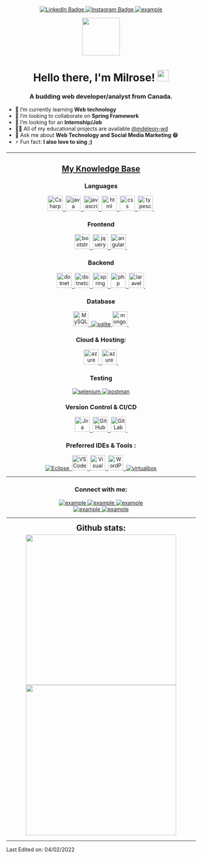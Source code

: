 

<div id="header" align="center">
    <div id="badges" >
    <a href="https://www.linkedin.com/in/milrose-d-062869197/">
      <img src="https://img.shields.io/badge/LinkedIn-blue?style=for-the-badge&logo=linkedin&logoColor=white" alt="LinkedIn Badge"/>
    </a>
    <a href="https://www.instagram.com/milrosejourney/">
      <img src="https://img.shields.io/badge/Instagram-red?style=for-the-badge&logo=instagram&logoColor=white" alt="Instagram Badge"/>
    </a>
    <a href="https://twitter.com/iamesorlim" target="_blank">
      <img src="https://img.shields.io/badge/Twitter-1DA1F2.svg?style=for-the-badge&logo=twitter&logoColor=white" alt="example"/>
    </a>
  </div>
</div>
<p align="center">
   <img src="https://media.giphy.com/media/gUMwdDdaZzkHhJOlNj/giphy.gif" width="100"/>
</p>
<h1 align="center">Hello there, I'm Milrose! <img width="30px" src="https://raw.githubusercontent.com/iampavangandhi/iampavangandhi/master/gifs/Hi.gif"></h1>
<h3 font-size="20" align="center">A budding web developer/analyst from Canada.</h3>


- 🌱 I’m currently learning **Web technology** 
- 👯 I’m looking to collaborate on **Spring Framework**
- 🤝 I’m looking for an **Internship/Job**
- 👨‍💻 All of my educational projects are available [@mdeleon-wd](https://github.com/mdleon-wd?tab=repositories)
- 💬 Ask me about **Web Technology and Social Media Marketing 😆**
- ⚡ Fun fact: **I also love to sing ;)**

----



<h2 align="center"><u><b>My Knowledge Base</b></u></h2>
<h3 align="center">Languages</h3>
<p align="center">
  <a href="https://www.cprogramming.com/" target="_blank"> 
   <img src="https://github.com/mdleon-wd/devicon/blob/master/icons/csharp/csharp-original.svg" title="Csharp"  alt="Csharp" width="40" height="40"/>&nbsp;
  </a>
  <a href="https://www.java.com" target="_blank"> 
    <img src="https://github.com/mdleon-wd/devicon/blob/master/icons/java/java-original.svg" title="Java" alt="java" width="40" height="40"/>&nbsp;
  </a>
  <a href="https://developer.mozilla.org/en-US/docs/Web/JavaScript" target="_blank"> 
    <img src="https://github.com/mdleon-wd/devicon/blob/master/icons/javascript/javascript-original.svg" title="Java" alt="javascript" width="40" height="40"/>&nbsp;
  </a>
  <a href="https://www.w3.org/html/" target="_blank"> 
    <img src="https://github.com/mdleon-wd/devicon/blob/master/icons/html5/html5-original.svg" title="Html5" alt="html" width="40" height="40"/>&nbsp;
  </a>
  <a href="https://www.w3schools.com/css/" target="_blank">
    <img src="https://github.com/mdleon-wd/devicon/blob/master/icons/css3/css3-original.svg" title="CSS" alt="css" width="40" height="40"/>&nbsp;
  </a>
  <a href="https://www.typescriptlang.org/" target="_blank"> 
    <img src="https://github.com/mdleon-wd/devicon/blob/master/icons/typescript/typescript-original.svg" title="TypeScript" alt="typescript" width="40" height="40"/>&nbsp;
  </a>
</p>

<h3 align="center">Frontend</h3>
<p align="center">
   <a href="https://getbootstrap.com" target="_blank">
     <img src="https://github.com/mdleon-wd/devicon/blob/master/icons/bootstrap/bootstrap-original.svg" title="Bootstrap" alt="bootstrap" width="40" height="40"/>&nbsp;
  </a>
  <a href="https://jquery.com/" target="_blank">
     <img src="https://github.com/mdleon-wd/devicon/blob/master/icons/jquery/jquery-original-wordmark.svg" title="JQuery" alt="jquery" width="40" height="40"/>&nbsp;
  </a>
   <a href="https://angular.io" target="_blank">
    <img src="https://github.com/mdleon-wd/devicon/blob/master/icons/angularjs/angularjs-original.svg" title="Angular" alt="angular" width="40" height="40"/>&nbsp;
  </a>
</p>

<h3 align="center">Backend</h3>
<p align="center">
  <a href="https://dotnet.microsoft.com/en-us/learn/dotnet/what-is-dotnet/" target="_blank"> 
    <img src="https://github.com/mdleon-wd/devicon/blob/master/icons/dot-net/dot-net-original-wordmark.svg" title="dotnet"  alt="dotnet" width="40" height="40"/>&nbsp; 
  </a>
  <a href="https://dotnet.microsoft.com/en-us/learn/dotnet/what-is-dotnet/" target="_blank"> 
    <img src="https://github.com/mdleon-wd/devicon/blob/master/icons/dotnetcore/dotnetcore-original.svg" title="dotnetcore"  alt="dotnetcore" width="40" height="40"/>&nbsp; 
  </a>
  <a href="https://spring.io/" target="_blank"> 
    <img src="https://github.com/mdleon-wd/devicon/blob/master/icons/spring/spring-original.svg" title="Spring"  alt="spring" width="40" height="40"/>&nbsp; 
  </a>
  <a href="https://php.net/" target="_blank"> 
    <img src="https://github.com/mdleon-wd/devicon/blob/master/icons/php/php-original.svg" title="PHP" alt="php" width="40" height="40"/>&nbsp;
  </a>
  <a href="https://laravel.com/" target="_blank"> 
     <img src="https://github.com/mdleon-wd/devicon/blob/master/icons/laravel/laravel-plain-wordmark.svg" title="Laravel" alt="laravel" width="40" height="40"/>&nbsp;
  </a>
</p>

<h3 align="center">Database</h3>
<p align="center">
  <a href="https://www.mysql.com/" target="_blank"> 
    <img src="https://github.com/mdleon-wd/devicon/blob/master/icons/mysql/mysql-original.svg" title="MySQL"  alt="MySQL" width="40" height="40"/>&nbsp;
  </a>
  <a href="https://www.sqlite.org/" target="_blank"> 
    <img src="https://img.shields.io/badge/sqlite-003B57.svg?style=for-the-badge&logo=sqlite&logoColor=white"
      alt="sqlite"/> 
  </a>
  <a href="https://www.mongodb.com/" target="_blank"> 
     <img src="https://github.com/mdleon-wd/devicon/blob/master/icons/mongodb/mongodb-plain-wordmark.svg" title="MongoDB"  alt="mongodb" width="40" height="40"/>&nbsp; 
  </a> 
</p>

<h3 align="center">Cloud & Hosting:</h3>
<p align="center">
  <a href="https://azure.microsoft.com/en-in/" target="_blank">
    <img src="https://github.com/mdleon-wd/devicon/blob/master/icons/azure/azure-original.svg" title="Azure"  alt="azure" width="40" height="40"/>&nbsp; 
  </a>
  <a href="https://aws.amazon.com/" target="_blank">
    <img src="https://github.com/mdleon-wd/devicon/blob/master/icons/amazonwebservices/amazonwebservices-original-wordmark.svg" title="Azure"  alt="azure" width="40" height="40"/>&nbsp; 
  </a>
</p>

<h3 align="center">Testing</h3>
<p align="center"> 
  <a href="https://www.soapui.org/" target="_blank"> 
    <img src="https://img.shields.io/badge/soapui-ffe135.svg?style=for-the-badge&logo=soapui&logoColor=white"
      alt="selenium" /> 
  </a>
  <a href="https://postman.com" target="_blank"> 
    <img src="https://img.shields.io/badge/postman-FF6C37.svg?style=for-the-badge&logo=postman&logoColor=white" alt="postman"/>
  </a>
</p>

<h3 align="center">Version Control & CI/CD</h3>
<p align="center">
  <a href="https://www.atlassian.com/agile/tutorials" target="_blank">
     <img src="https://github.com/mdleon-wd/devicon/blob/master/icons/jira/jira-original.svg" title="Jira" **alt="jira" width="40" height="40"/>&nbsp
  </a>
  <a href="https://github.com/mdleon_wd" target="_blank">
   <img src="https://github.com/mdleon-wd/devicon/blob/master/icons/github/github-original.svg" title="GitHub" **alt="github" width="40" height="40"/>&nbsp
  </a>
  <a href="https://gitlab.com/milrosedl" target="_blank">
    <img src="https://github.com/mdleon-wd/devicon/blob/master/icons/gitlab/gitlab-original.svg" title="GitLab" **alt="gitlab" width="40" height="40"/>&nbsp
  </a>
</p>

<h3 align="center">Preferred IDEs  & Tools :</h3>
<p align="center"> 
  <a href="https://eclipse.org" target="_blank">
    <img src="https://img.shields.io/badge/eclipse-orange.svg?style=for-the-badge&logo=eclipse&logoColor=white" title="Eclipse" **alt="eclipse" />&nbsp
  </a>
  <a href="https://code.visualstudio.com/" target="_blank">
    <img src="https://github.com/mdleon-wd/devicon/blob/master/icons/vscode/vscode-original.svg" title="VS Code" **alt="vscode" width="40" height="40"/>&nbsp
  </a>
   <a href="https://code.visualstudio.com/" target="_blank">
    <img src="https://github.com/mdleon-wd/devicon/blob/master/icons/visualstudio/visualstudio-plain.svg" title="Visual Studio" **alt="visual studio" width="40"            height="40"/>&nbsp
  </a>
  <a href="https://wordpress.com" target="_blank"> 
     <img src="https://github.com/mdleon-wd/devicon/blob/master/icons/wordpress/wordpress-original.svg" title="WordPress" **alt="wordpress" width="40" height="40"/>&nbsp
  </a>
  <a href="https://www.virtualbox.org/" target="_blank">
    <img src="https://img.shields.io/badge/virtualbox-183A61.svg?style=for-the-badge&logo=virtualbox&logoColor=white"
      alt="virtualbox"/>
  </a>
</p>

----

<h3 align="center">Connect with me:</h3>

<div style="margin-top:10px" align="center">
  <div>
    <a  href="https://dev.to/mdleonwd" target="_blank">
      <img src="https://img.shields.io/badge/DEV.to-0A0A0A.svg?style=for-the-badge&logo=devdotto&logoColor=white" alt="example"/>
    </a>
    <a href="https://medium.com/@mdleonwd" target="_blank">
      <img src="https://img.shields.io/badge/medium-000000.svg?style=for-the-badge&logo=medium&logoColor=white" alt="example"/>
    </a>
    <a href="https://codepen.io/mdleonwd" target="_blank">
      <img src="https://img.shields.io/badge/Codepen-000000.svg?style=for-the-badge&logo=codepen&logoColor=white" alt="example"/>
    </a>
  </div>
  <div>
    <a  href="https://www.linkedin.com/in/milrose-d-062869197/" target="_blank">
      <img src="https://img.shields.io/badge/Linked%20In-0A66C2.svg?style=for-the-badge&logo=linkedin&logoColor=white" alt="example"/>
    </a>
    <a href="https://twitter.com/iamesorlim" target="_blank">
      <img src="https://img.shields.io/badge/Twitter-1DA1F2.svg?style=for-the-badge&logo=twitter&logoColor=white" alt="example"/>
    </a>
  </div>
</div>

----

<div align="center">
    <h2 align="center" style="margin: 5px 10px;">Github stats:</h2> 
    <img src="https://github-readme-stats.vercel.app/api?username=mdleon-wd&show_icons=true&theme=dark&hide_border=true&locale=en" width="400"/>
    <img src="https://github-readme-streak-stats.herokuapp.com/?user=mdleon-wd&theme=dark&hide_border=true" width="400" />
</div>

------

Last Edited on: 04/02/2022



